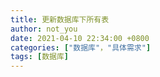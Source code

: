 ```yaml
---
title: 更新数据库下所有表
author: not_you
date: 2021-04-10 22:34:00 +0800
categories: ["数据库"，"具体需求"]
tags: [数据库]
---
```




